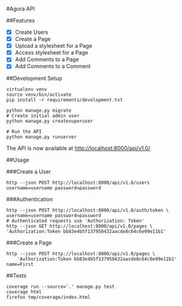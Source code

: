 #Agora API

##Features

- [x] Create Users
- [x] Create a Page
- [x] Upload a stylesheet for a Page
- [x] Access stylesheet for a Page
- [x] Add Comments to a Page
- [x] Add Comments to a Comment

##Development Setup

```shell
virtualenv venv
source venv/bin/activate
pip install -r requirements/development.txt
```

```shell
python manage.py migrate
# Create initial admin user
python manage.py createsuperuser
```

```shell
# Run the API
python manage.py runserver
```

The API is now available at [http://localhost:8000/api/v1.0/](http://localhost:8000/api/v1.0/)

##Usage

###Create a User

```shell
http --json POST http://localhost:8000/api/v1.0/users username=username password=password
```

###Authentication

```shell
http --json POST http://localhost:8000/api/v1.0/auth/token \
username=username password=password
# Authenticated requests use 'Authorization: Token'
http --json GET http://localhost:8000/api/v1.0/pages \
'Authorization:Token bb83e4b5f137958432aacde8c64c6e99e11b1'
```

###Create a Page

```shell
http --json POST http://localhost:8000/api/v1.0/pages \
    'Authorization:Token bb83e4b5f137958432aacde8c64c6e99e11b1' name=First
```

##Tests

```shell
coverage run --source='.' manage.py test
coverage html
firefox tmp/coverage/index.html
```
